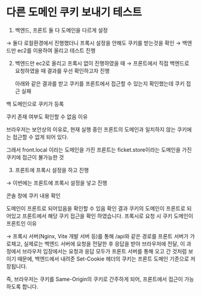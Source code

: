 # 다른 도메인 쿠키 보내기 테스트

1. 백엔드, 프론트 둘 다 도메인을 다르게 설정 

→ 둘다 로컬환경에서 진행했더니 프록시 설정을 안해도 쿠키를 받는것을 확인 
→ 백엔드만 ec2를 이용하여 올리고 테스트 진행

2. 백엔드만 ec2로 올리고 프록시 없이 진행하였을 때
→ 프론트에서 직접 백엔드로 요청하였을 때 결과를 우선 확인하고자 진행

     아래와 같은 결과를 받고 쿠키를 프론트에서 접근할 수 있는지 확인했는데 쿠키 접근 실패


백 도메인으로 쿠키가 등록

쿠키 존재 여부도 확인할 수 없음
이유

브라우저는 보안상의 이유로, 현재 실행 중인 프론트의 도메인과 일치하지 않는 쿠키에는 접근할 수 없게 되어 있다.

그래서 front.local 이라는 도메인을 가진 프론트는 ficket.store이라는 도메인을 가진 쿠키에 접근이 불가능한 것

 

3. 프론트에 프록시 설정을 하고 진행

→ 이번에는 프론트에 프록시 설정을 넣고 진행 


콘솔 창에 쿠키 내용 확인

도메인이 프론트로 되어있음을 확인할 수 있음
확인 결과 쿠키의 도메인이 프론트로 되어있고 프론트에서 해당 쿠키 접근을 확인 하였습니다.
프록시로 요청 시 쿠키 도메인이 프론트인 이유

→ 프록시 서버(Nginx, Vite 개발 서버 등)를 통해 /api와 같은 경로를 프론트 서버가 가로채고, 실제로는 백엔드 서버에 요청을 전달한 후 응답을 받아 브라우저에 전달, 이 과정에서 브라우저 입장에서는 요청과 응답 모두가 프론트 서버를 통해 오고 간 것처럼 보이기 때문에, 백엔드에서 내려준 Set-Cookie 헤더의 쿠키는 프론트 도메인 기준으로 저장됩니다.

즉, 브라우저는 쿠키를 Same-Origin의 쿠키로 간주하게 되어, 프론트에서 접근이 가능하도록 합니다.
